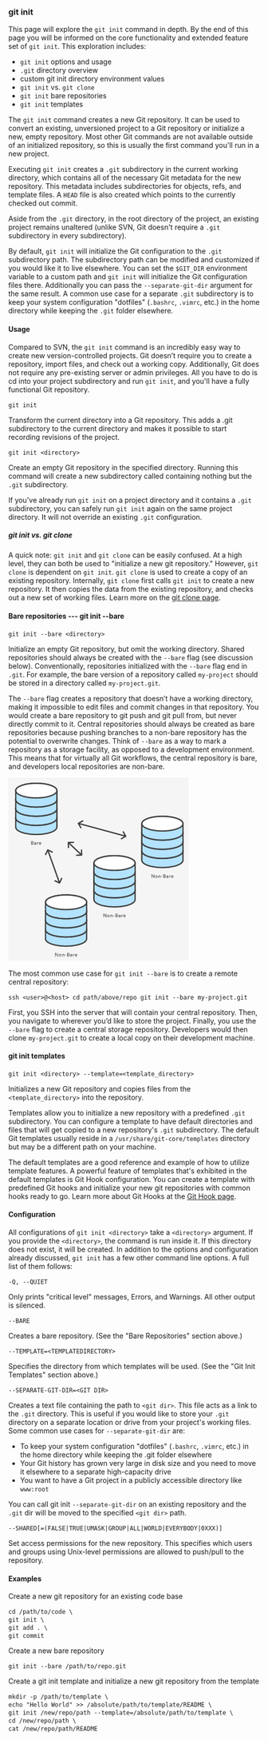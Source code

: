 ### git init

This page will explore the `git init` command in depth. By the end of this page you will be informed on the core functionality and extended feature set of `git init`. This exploration includes:  
- `git init` options and usage  
- `.git` directory overview  
- custom git init directory environment values  
- `git init` vs. `git clone`  
- `git init` bare repositories  
- `git init` templates  

The `git init` command creates a new Git repository. It can be used to convert an existing, unversioned project to a Git repository or initialize a new, empty repository. Most other Git commands are not available outside of an initialized repository, so this is usually the first command you'll run in a new project.

Executing `git init` creates a `.git` subdirectory in the current working directory, which contains all of the necessary Git metadata for the new repository. This metadata includes subdirectories for objects, refs, and template files. A `HEAD` file is also created which points to the currently checked out commit.

Aside from the `.git` directory, in the root directory of the project, an existing project remains unaltered (unlike SVN, Git doesn't require a `.git` subdirectory in every subdirectory).

By default, `git init` will initialize the Git configuration to the `.git` subdirectory path. The subdirectory path can be modified and customized if you would like it to live elsewhere. You can set the `$GIT_DIR` environment variable to a custom path and `git init` will initialize the Git configuration files there. Additionally you can pass the `--separate-git-dir` argument for the same result. A common use case for a separate `.git` subdirectory is to keep your system configuration "dotfiles" (`.bashrc`, `.vimrc`, etc.) in the home directory while keeping the `.git` folder elsewhere.
 
#### Usage

Compared to SVN, the `git init` command is an incredibly easy way to create new version-controlled projects. Git doesn’t require you to create a repository, import files, and check out a working copy. Additionally, Git does not require any pre-existing server or admin privileges. All you have to do is cd into your project subdirectory and run `git init`, and you'll have a fully functional Git repository.

```
git init
```

Transform the current directory into a Git repository. This adds a .git subdirectory to the current directory and makes it possible to start recording revisions of the project.

```
git init <directory>
```

Create an empty Git repository in the specified directory. Running this command will create a new subdirectory called containing nothing but the `.git` subdirectory.

If you've already run `git init` on a project directory and it contains a `.git` subdirectory, you can safely run `git init` again on the same project directory. It will not override an existing `.git` configuration.

##### git init vs. git clone

A quick note: `git init` and `git clone` can be easily confused. At a high level, they can both be used to "initialize a new git repository." However, `git clone` is dependent on `git init`. `git clone` is used to create a copy of an existing repository. Internally, `git clone` first calls `git init` to create a new repository. It then copies the data from the existing repository, and checks out a new set of working files. Learn more on the [git clone page](https://www.atlassian.com/git/tutorials/setting-up-a-repository/git-clone).

#### Bare repositories --- git init --bare

```
git init --bare <directory>
```

Initialize an empty Git repository, but omit the working directory. Shared repositories should always be created with the `--bare` flag (see discussion below). Conventionally, repositories initialized with the `--bare` flag end in `.git`. For example, the bare version of a repository called `my-project` should be stored in a directory called `my-project.git`.

The `--bare` flag creates a repository that doesn’t have a working directory, making it impossible to edit files and commit changes in that repository. You would create a bare repository to git push and git pull from, but never directly commit to it. Central repositories should always be created as bare repositories because pushing branches to a non-bare repository has the potential to overwrite changes. Think of `--bare` as a way to mark a repository as a storage facility, as opposed to a development environment. This means that for virtually all Git workflows, the central repository is bare, and developers local repositories are non-bare.

![](git-init-01.png)

The most common use case for `git init --bare` is to create a remote central repository:

```
ssh <user>@<host> cd path/above/repo git init --bare my-project.git
```

First, you SSH into the server that will contain your central repository. Then, you navigate to wherever you’d like to store the project. Finally, you use the `--bare` flag to create a central storage repository. Developers would then clone `my-project.git` to create a local copy on their development machine.

#### git init templates

```
git init <directory> --template=<template_directory>
```

Initializes a new Git repository and copies files from the `<template_directory>` into the repository.

Templates allow you to initialize a new repository with a predefined `.git` subdirectory. You can configure a template to have default directories and files that will get copied to a new repository's `.git` subdirectory. The default Git templates usually reside in a `/usr/share/git-core/templates` directory but may be a different path on your machine.

The default templates are a good reference and example of how to utilize template features. A powerful feature of templates that's exhibited in the default templates is Git Hook configuration. You can create a template with predefined Git hooks and initialize your new git repositories with common hooks ready to go. Learn more about Git Hooks at the [Git Hook page](https://www.atlassian.com/git/tutorials/git-hooks).

#### Configuration

All configurations of `git init <directory>` take a `<directory>` argument. If you provide the `<directory>`, the command is run inside it. If this directory does not exist, it will be created. In addition to the options and configuration already discussed, `git init` has a few other command line options. A full list of them follows:

```
-Q, --QUIET
```

Only prints "critical level" messages, Errors, and Warnings. All other output is silenced.

```
--BARE
```

Creates a bare repository. (See the "Bare Repositories" section above.)

```
--TEMPLATE=<TEMPLATEDIRECTORY>
```

Specifies the directory from which templates will be used. (See the "Git Init Templates" section above.)

```
--SEPARATE-GIT-DIR=<GIT DIR>
```

Creates a text file containing the path to `<git dir>`. This file acts as a link to the `.git` directory. This is useful if you would like to store your `.git` directory on a separate location or drive from your project's working files. Some common use cases for `--separate-git-dir` are:  
- To keep your system configuration "dotfiles" (`.bashrc`, `.vimrc`, etc.) in the home directory while keeping the .git folder elsewhere  
- Your Git history has grown very large in disk size and you need to move it elsewhere to a separate high-capacity drive  
- You want to have a Git project in a publicly accessible directory like `www:root`  
 
You can call git init `--separate-git-dir` on an existing repository and the `.git` dir will be moved to the specified `<git dir>` path.

```
--SHARED[=(FALSE|TRUE|UMASK|GROUP|ALL|WORLD|EVERYBODY|0XXX)]
``` 

Set access permissions for the new repository. This specifies which users and groups using Unix-level permissions are allowed to push/pull to the repository.

#### Examples

Create a new git repository for an existing code base

```
cd /path/to/code \
git init \
git add . \
git commit
```

Create a new bare repository

```
git init --bare /path/to/repo.git
```

Create a git init template and initialize a new git repository from the template

```
mkdir -p /path/to/template \
echo "Hello World" >> /absolute/path/to/template/README \
git init /new/repo/path --template=/absolute/path/to/template \
cd /new/repo/path \
cat /new/repo/path/README
```
